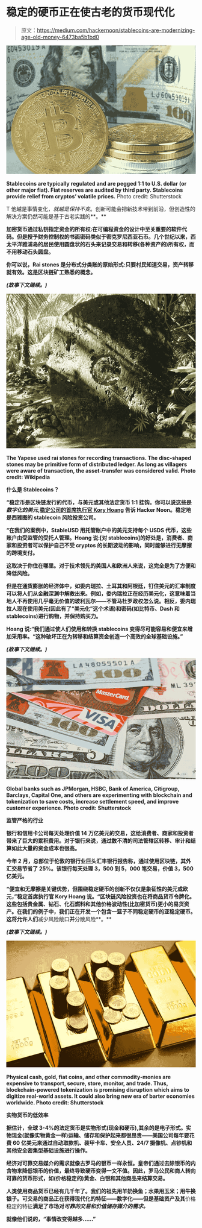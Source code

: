# 稳定的硬币正在使古老的货币现代化

> 原文：<https://medium.com/hackernoon/stablecoins-are-modernizing-age-old-money-6473ba5b1bd0>

![](img/9510c45ee635d2b0c6a9885f63ad1398.png)

**Stablecoins are typically regulated and are pegged 1:1 to U.S. dollar (or other major fiat). Fiat reserves are audited by third party. Stablecoins provide relief from cryptos’ volatile prices.** Photo credit: Shutterstock

T 他越是事情变化，*就越是保持不变*。创新可能会把新技术带到前沿，但创造性的解决方案仍然可能是基于古老实践的**。**

**加密货币通过私钥指定资金的所有权:在可编程资金的设计中至关重要的软件代码。但是授予财务控制权的书面密码类似于密克罗尼西亚石币。几个世纪以来，西太平洋雅浦岛的居民使用圆盘状的石头来记录交易和转移(各种资产的)所有权，而不用移动石头圆盘。**

**你可以说，Rai stones 是分布式分类账的原始形式:只要村民知道交易，资产转移就有效。这是区块链矿工熟悉的概念。**

***(故事下文继续。)***

**![](img/57d60d5fac3b36a97401b85358742773.png)**

****The Yapese used rai stones for recording transactions. The disc-shaped stones may be primitive form of distributed ledger. As long as villagers were aware of transaction, the asset-transfer was considered valid.** Photo credit: Wikipedia**

****什么是 Stablecoins？****

**“稳定币是区块链发行的代币，与美元或其他法定货币 1:1 挂钩。你可以说这些是*数字化的美元*,[稳定公司的首席执行官 Kory Hoang](https://www.linkedin.com/in/koryhoang/) 告诉 Hacker Noon。稳定地是西雅图的 stablecoin 风险投资公司。**

**“在我们的案例中，StableUSD 用托管账户中的美元支持每个 USDS 代币，这些账户由受监管的受托人管理。Hoang 说:[对 stablecoins]的好处是，消费者、商家和投资者可以保护自己不受 cryptos 的长期波动的影响，同时能够进行无摩擦的跨境支付。**

**这取决于你住在哪里。对于技术领先的美国人和欧洲人来说，这完全是为了方便和降低风险。**

**但是在通货膨胀的经济体中，如委内瑞拉、土耳其和阿根廷，钉住美元的汇率制度可以将人们从金融深渊中解救出来。例如，委内瑞拉正在经历美元化，这意味着当地人不再使用几乎毫无价值的玻利瓦尔——不管马杜罗政权怎么说。相反，委内瑞拉人现在使用美元(因此有了“美元化”这个术语)和密码(如比特币、Dash 和 stablecoins)进行购物，并保持购买力。**

**Hoang 说:“我们通过使人们使用和转换 stablecoins 变得尽可能容易和便宜来增加采用率。“这种破坏正在为转移和结算资金创造一个高效的全球基础设施。”**

***(故事下文继续。)***

**![](img/86ac59a70a2a7438e9a607199bdb23d1.png)**

****Global banks such as JPMorgan, HSBC, Bank of America, Citigroup, Barclays, Capital One, and others are experimenting with blockchain and tokenization to save costs, increase settlement speed, and improve customer experience.** Photo credit: Shutterstock**

****监管严格的行业****

**银行和信用卡公司每天处理价值 14 万亿美元的交易，这给消费者、商家和投资者带来了巨大的累积费用。对于银行来说，通过数不清的司法管辖区转移、审计和结算如此大量的资金成本也很高。**

**今年 2 月，总部位于伦敦的银行业巨头汇丰银行报告称，通过使用区块链，其外汇交易节省了 25%。该银行每天处理 3，500 到 5，000 笔交易，价值 3，500 亿美元。**

**“便宜和无摩擦是关键优势，但围绕稳定硬币的创新不仅仅是象征性的美元或欧元，”稳定首席执行官 Kory Hoang 说。“区块链风险投资也在将商品货币令牌化。这些包括贵金属、钻石、化石燃料和其他价格波动性(比加密货币)更小的易货资产。在我们的例子中，我们正在开发一个包含一篮子不同稳定硬币的亚稳定硬币。这将允许人们**减少风险敞口**并**分散风险**。**

***(故事下文继续。)***

**![](img/f0d8219bc4eb2eb8861af0d92615e71f.png)**

****Physical cash, gold, fiat coins, and other commodity-monies are expensive to transport, secure, store, monitor, and trade. Thus, blockchain-powered tokenization is promising disruption which aims to digitize real-world assets. It could also bring new era of barter economies worldwide.** Photo credit: Shutterstock**

**实物货币的低效率**

**据估计，全球 3-4%的法定货币是实物形式(现金和硬币),其余的是电子形式。实物现金(就像实物黄金一样)运输、储存和保护起来都很昂贵——美国公司每年要花费 60 亿美元来通过自动取款机、装甲卡车、安全人员、24/7 摄像机、点钞机和其他安全密集型基础设施进行操作。**

**经济对可靠交易媒介的需求就像古罗马的银币一样永恒。皇帝们通过去除银币的内含物来降低银币的价值，最终导致硬币变得一文不值。因此，罗马公民和商人转向可靠的货币形式，如(价格稳定的)黄金、白银和其他商品来结算交易。**

**人类使用商品货币已经有几千年了。我们的祖先用羊奶换鱼；水果用玉米；用牛换银子。可交易的商品正在获得现代化的特征——数字化——但是基础资产及其**价格稳定的特征**满足了市场对*可靠的交易和价值储存媒介的需求。***

**就像他们说的，“事情改变得越多……”**